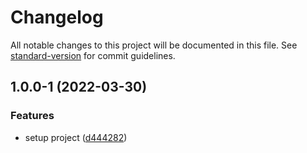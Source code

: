 # Changelog

All notable changes to this project will be documented in this file. See [standard-version](https://github.com/conventional-changelog/standard-version) for commit guidelines.

## 1.0.0-1 (2022-03-30)


### Features

* setup project ([d444282](https://github.com/jinsikui/xUtil/commit/d44428264d062da6e7413b22e2159355248a39a6))
